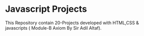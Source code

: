 # Javascript Projects
 This Repository contain 20-Projects developed with HTML,CSS & javascripts ( Module-B Axiom By Sir Adil Altaf).
